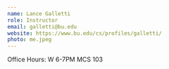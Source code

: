 ```yaml
---
name: Lance Galletti
role: Instructor
email: galletti@bu.edu
website: https://www.bu.edu/cs/profiles/galletti/
photo: me.jpeg
---
```


Office Hours: W 6-7PM MCS 103
